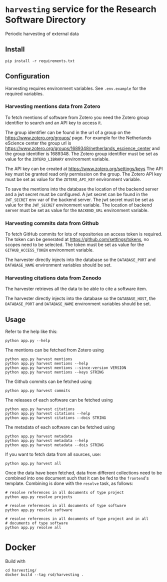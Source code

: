 # `harvesting` service for the Research Software Directory

Periodic harvesting of external data

## Install

```shell
pip install -r requirements.txt
```

## Configuration

Harvesting requires environment variables.
See `.env.example` for the required variables.

### Harvesting mentions data from Zotero

To fetch mentions of software from Zotero you need the Zotero group identifier
to search and an API key to access it.

The group identifier can be found in the url of a group on the
https://www.zotero.org/groups/ page. For example for the Netherlands eScience
center the group url is
https://www.zotero.org/groups/1689348/netherlands_escience_center and the group
identifier is 1689348. The Zotero group identifier must be set as value for the
``ZOTERO_LIBRARY`` environment variable.

The API key can be created at https://www.zotero.org/settings/keys The API key
must be granted read only permission on the group. The Zotero API key must be
set as value for the ``ZOTERO_API_KEY`` environment variable.

To save the mentions into the database the location of the backend server and a
jwt secret must be configured. A jwt secret can be found in the ``JWT_SECRET``
env var of the backend server. The jwt secret must be set as value for the
``JWT_SECRET`` environment variable. The location of backend server must be set
as value for the ``BACKEND_URL`` environment variable.

### Harvesting commits data from Github

To fetch GitHub commits for lots of repositories an access token is required.
The token can be generated at https://github.com/settings/tokens, no scopes need
to be selected. The token must be set as value for the ``GITHUB_ACCESS_TOKEN``
environment variable.

The harvester directly injects into the database so the ``DATABASE_PORT`` and
``DATABASE_NAME`` environment variables should be set.

### Harvesting citations data from Zenodo

The harvester retrieves all the data to be able to cite a software item.

The harvester directly injects into the database so the ``DATABASE_HOST``, the
``DATABASE_PORT`` and ``DATABASE_NAME`` environment variables should be set.

## Usage

Refer to the help like this:

```shell
python app.py --help
```

The mentions can be fetched from Zotero using

```shell
python app.py harvest mentions
python app.py harvest mentions --help
python app.py harvest mentions --since-version VERSION
python app.py harvest mentions --keys STRING
```

The Github commits can be fetched using

```shell
python app.py harvest commits
```

The releases of each software can be fetched using

```shell
python app.py harvest citations
python app.py harvest citations --help
python app.py harvest citations --dois STRING
```

The metadata of each software can be fetched using

```shell
python app.py harvest metadata
python app.py harvest metadata --help
python app.py harvest metadata --dois STRING
```

If you want to fetch data from all sources, use:

```shell
python app.py harvest all
```

Once the data have been fetched, data from different collections need to be
combined into one document such that it can be fed to the ``frontend``'s template.
Combining is done with the ``resolve`` task, as follows:

```shell
# resolve references in all documents of type project
python app.py resolve projects
```

```shell
# resolve references in all documents of type software
python app.py resolve software
```

```shell
# resolve references in all documents of type project and in all
# documents of type software
python app.py resolve all
```


# Docker

Build with

```shell
cd harvesting/
docker build --tag rsd/harvesting .
```
